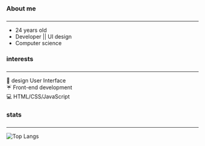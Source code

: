 ### **About me** <h3>
_____________________________________________________________________________
* 24 years old
* Developer ||  UI design
* Computer science
 
### interests <h3>
_____________________________________________________________________________
:rainbow: design User Interface <br />
:umbrella: Front-end development <br />
:computer: HTML/CSS/JavaScript <br />

### stats <h3>
_____________________________________________________________________________  
  
![Top Langs](https://github-readme-stats.vercel.app/api/top-langs/?username=nadjaraujo&layout=compact&theme=tokyonight)
  <br />
